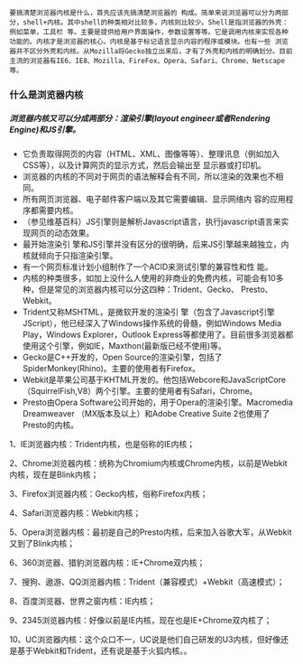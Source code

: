 	要搞清楚浏览器内核是什么，首先应该先搞清楚浏览器的 构成。简单来说浏览器可以分为两部分，shell+内核。其中shell的种类相对比较多，内核则比较少。Shell是指浏览器的外壳：例如菜单，工具栏 等。主要是提供给用户界面操作，参数设置等等。它是调用内核来实现各种功能的。内核才是浏览器的核心。内核是基于标记语言显示内容的程序或模块。也有一些 浏览器并不区分外壳和内核。从Mozilla将Gecko独立出来后，才有了外壳和内核的明确划分。目前主流的浏览器有IE6、IE8、Mozilla、FireFox、Opera、Safari、Chrome、Netscape等。
### 什么是浏览器内核
##### 浏览器内核又可以分成两部分：渲染引擎(layout engineer或者Rendering Engine)和JS引擎。
* 它负责取得网页的内容（HTML、XML、图像等等）、整理讯息（例如加入CSS等），以及计算网页的显示方式，然后会输出至 显示器或打印机。
* 浏览器的内核的不同对于网页的语法解释会有不同，所以渲染的效果也不相同。
* 所有网页浏览器、电子邮件客户端以及其它需要编辑、显示网络内 容的应用程序都需要内核。
* （参见维基百科）JS引擎则是解析Javascript语言，执行javascript语言来实现网页的动态效果。
* 最开始渲染引 擎和JS引擎并没有区分的很明确，后来JS引擎越来越独立，内核就倾向于只指渲染引擎。
* 有一个网页标准计划小组制作了一个ACID来测试引擎的兼容性和性 能。
* 内核的种类很多，如加上没什么人使用的非商业的免费内核，可能会有10多种，但是常见的浏览器内核可以分这四种：Trident、Gecko、 Presto、Webkit。
* Trident又称MSHTML，是微软开发的渲染引 擎（包含了Javascript引擎JScript），他已经深入了Windows操作系统的骨髓，例如Windows Media Play，Windows  Explorer，Outlook Express等都使用了。目前很多浏览器都使用这个引擎，例如IE，Maxthon(最新版已经不使用)等。
* Gecko是C++开发的，Open Source的渲染引擎，包括了SpiderMonkey(Rhino)。主要的使用者有Firefox。
* Webkit是苹果公司基于KHTML开发的。他包括Webcore和JavaScriptCore（SquirrelFish,V8）两个引擎。主要的使用者有Safari，Chrome。
* Presto由Opera Software公司开始的，用于Opera的渲染引擎。Macromedia Dreamweaver （MX版本及以上）和Adobe Creative Suite 2也使用了Presto的内核。


1、IE浏览器内核：Trident内核，也是俗称的IE内核；

2、Chrome浏览器内核：统称为Chromium内核或Chrome内核，以前是Webkit内核，现在是Blink内核；

3、Firefox浏览器内核：Gecko内核，俗称Firefox内核；

4、Safari浏览器内核：Webkit内核；

5、Opera浏览器内核：最初是自己的Presto内核，后来加入谷歌大军，从Webkit又到了Blink内核；

6、360浏览器、猎豹浏览器内核：IE+Chrome双内核；

7、搜狗、遨游、QQ浏览器内核：Trident（兼容模式）+Webkit（高速模式）；

8、百度浏览器、世界之窗内核：IE内核；

9、2345浏览器内核：好像以前是IE内核，现在也是IE+Chrome双内核了；

10、UC浏览器内核：这个众口不一，UC说是他们自己研发的U3内核，但好像还是基于Webkit和Trident，还有说是基于火狐内核。。
